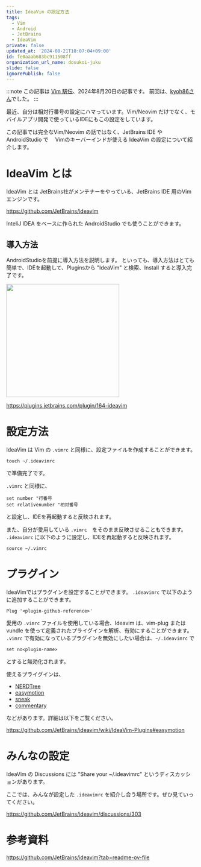 ```yaml
---
title: IdeaVim の設定方法
tags:
  - Vim
  - Android
  - JetBrains
  - IdeaVim
private: false
updated_at: '2024-08-21T10:07:04+09:00'
id: fe0aaab683bc911508ff
organization_url_name: dosukoi-juku
slide: false
ignorePublish: false
---
```

:::note
この記事は [Vim 駅伝](https://vim-jp.org/ekiden/)、2024年8月20日の記事です。
前回は、[kyoh86さん](https://zenn.dev/vim_jp/articles/5a95805896d6cf)でした。
:::

最近、自分は相対行番号の設定にハマっています。Vim/Neovim だけでなく、モバイルアプリ開発で使っているIDEにもこの設定をしています。

この記事では完全なVim/Neovim の話ではなく、JetBrains IDE や AndroidStudio で　 Vimのキーバーインドが使える IdeaVim の設定について紹介します。

# IdeaVim とは
IdeaVim とは JetBrains社がメンテナーをやっている、JetBrains IDE 用のVimエンジンです。

https://github.com/JetBrains/ideavim

InteliJ IDEA  をベースに作られた AndroidStudio でも使うことができます。

## 導入方法
AndroidStudioを前提に導入方法を説明します。
といっても、導入方法はとても簡単で、IDEを起動して、Pluginsから "IdeaVim" と検索、Install すると導入完了です。

<img src="https://qiita-image-store.s3.ap-northeast-1.amazonaws.com/0/707293/82094841-7934-45a1-2112-177b8cb44b2f.png" width=300>

https://plugins.jetbrains.com/plugin/164-ideavim

# 設定方法
IdeaVim は Vim の `.vimrc` と同様に、設定ファイルを作成することができます。

```
touch ~/.ideavimrc
```

で準備完了です。

`.vimrc` と同様に、
```vimscript:.ideavimrc
set number "行番号
set relativenumber "相対番号
```
と設定し、IDEを再起動すると反映されます。

また、自分が愛用している `.vimrc`　をそのまま反映させることもできます。
`.ideavimrc` に以下のように設定し、IDEを再起動すると反映されます。

```vimscript:.ideavimrc
source ~/.vimrc
```

# プラグイン

IdeaVimではプラグインを設定することができます。
`.ideavimrc` で以下のように追加することができます。

```vimscript: .ideavimrc
Plug '<plugin-github-reference>'
```

愛用の `.vimrc` ファイルを使用している場合、Ideavim は、vim-plug または vundle を使って定義されたプライグインを解析、有効にすることができます。
`.vimrc` で有効になっているプラグインを無効にしたい場合は、`~/.ideavimrc` で

```vimscript: .ideavimrc
set no<plugin-name>
```

とすると無効化されます。


使えるプライグインは、
- [NERDTree](https://github.com/preservim/nerdtree)
- [easymotion](https://github.com/easymotion/vim-easymotion)
- [sneak](https://github.com/justinmk/vim-sneak)
- [commentary](https://github.com/tpope/vim-commentary)

などがあります。詳細は以下をご覧ください。

https://github.com/JetBrains/ideavim/wiki/IdeaVim-Plugins#easymotion

# みんなの設定

IdeaVim の Discussions には "Share your ~/.ideavimrc" というディスカッションがあります。

ここでは、みんなが設定した `.ideavimrc` を紹介し合う場所です。ぜひ見ていってください。

https://github.com/JetBrains/ideavim/discussions/303

# 参考資料

https://github.com/JetBrains/ideavim?tab=readme-ov-file



